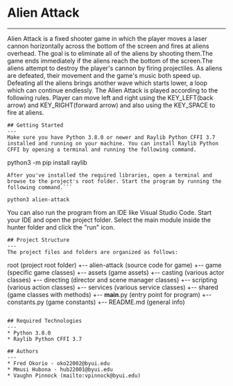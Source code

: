 # Alien Attack
---
Alien Attack is a fixed shooter game in which the player moves a laser cannon horizontally across the bottom of the screen and fires at aliens overhead. The goal is to eliminate all of the aliens by shooting them.The game ends immediately if the aliens reach the bottom of the screen.The aliens attempt to destroy the player's cannon by firing projectiles. As aliens are defeated, their movement and the game's music both speed up. Defeating all the aliens brings another wave which starts lower, a loop which can continue endlessly. The Alien Attack is played according to the following rules. Player can move left and right using the KEY_LEFT(back arrow) and KEY_RIGHT(forward arrow) and also using the KEY_SPACE to fire at aliens.
```
## Getting Started
---
Make sure you have Python 3.8.0 or newer and Raylib Python CFFI 3.7 installed and running on your machine. You can install Raylib Python CFFI by opening a terminal and running the following command.
```
python3 -m pip install raylib
```
After you've installed the required libraries, open a terminal and browse to the project's root folder. Start the program by running the following command.```

python3 alien-attack
```
You can also run the program from an IDE like Visual Studio Code. Start your IDE and open the 
project folder. Select the main module inside the hunter folder and click the "run" icon.
```
## Project Structure
---
The project files and folders are organized as follows:
```
root                    (project root folder)
+-- alien-attack        (source code for game)
  +-- game              (specific game classes)
    +-- assets          (game assets) 
    +-- casting         (various actor classes)
    +-- directing       (director and scene manager classes)
    +-- scripting       (various action classes)
    +-- services        (various service classes)
    +-- shared          (game classes with methods)
  +-- __main__.py       (entry point for program)
  +-- constants.py      (game constants)
+-- README.md           (general info)
```

## Required Technologies
---
* Python 3.8.0
* Raylib Python CFFI 3.7

## Authors
---
* Fred Okorio - oko22002@byui.edu
* Mmusi Hubona - hub22001@byui.edu
* Vaughn Pinnock (mailto:vpinnock@byui.edu)